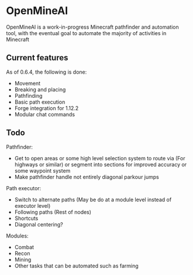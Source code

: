 # OpenMineAI

OpenMineAI is a work-in-progress Minecraft pathfinder and automation tool, with the eventual goal to automate the majority of activities in Minecraft

## Current features

As of 0.6.4, the following is done:

- Movement
- Breaking and placing
- Pathfinding
- Basic path execution
- Forge integration for 1.12.2
- Modular chat commands

## Todo

Pathfinder:
- Get to open areas or some high level selection system to route via (For highways or similar) or segment into sections for improved accuracy or some waypoint system
- Make pathfinder handle not entirely diagonal parkour jumps

Path executor:
- Switch to alternate paths (May be do at a module level instead of executor level)
- Following paths (Rest of nodes)
- Shortcuts
- Diagonal centering?

Modules:
- Combat
- Recon
- Mining
- Other tasks that can be automated such as farming 
